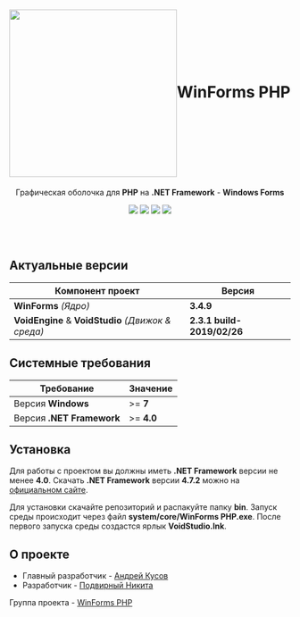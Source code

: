 <h1 align="center"><a href="https://vk.com/winforms"><img align="center" src="https://i.ibb.co/7gwm4Vz/e-Iqnn3-Zx-Ptw.jpg" height="300px"></a>WinForms PHP</h1>

<p align="center">Графическая оболочка для <b>PHP</b> на <b>.NET Framework</b> - <b>Windows Forms</b></p>

<p align="center">
  <a href="https://scrutinizer-ci.com/g/KRypt0nn/WinForms-PHP/?branch=master"><img src="https://scrutinizer-ci.com/g/KRypt0nn/WinForms-PHP/badges/quality-score.png?b=master"></a>
  <a href="https://scrutinizer-ci.com/g/KRypt0nn/WinForms-PHP/build-status/master"><img src="https://scrutinizer-ci.com/g/KRypt0nn/WinForms-PHP/badges/build.png?b=master"></a>
  <a href="https://scrutinizer-ci.com/code-intelligence"><img src="https://scrutinizer-ci.com/g/KRypt0nn/WinForms-PHP/badges/code-intelligence.svg?b=master"></a>
  <a href="license.txt"><img src="https://badges.frapsoft.com/os/gpl/gpl.png?v=103"></a>
</p><br><br>

## Актуальные версии

Компонент проект | Версия
------------- | -------------
**WinForms** *(Ядро)* | **3.4.9**
**VoidEngine** & **VoidStudio** *(Движок & среда)* | **2.3.1 build-2019/02/26**

## Системные требования

Требование | Значение
------------- | -------------
Версия **Windows** | >= **7**
Версия **.NET Framework** | >= **4.0**

## Установка

Для работы с проектом вы должны иметь **.NET Framework** версии не менее **4.0**. Скачать **.NET Framework** версии **4.7.2** можно на [официальном сайте](https://dotnet.microsoft.com/download/dotnet-framework-runtime/net472).

Для установки скачайте репозиторий и распакуйте папку **bin**. Запуск среды происходит через файл **system/core/WinForms PHP.exe**. После первого запуска среды создастся ярлык **VoidStudio.lnk**.

## О проекте

* Главный разработчик - [Андрей Кусов](https://vk.com/postmessagea)
* Разработчик - [Подвирный Никита](https://vk.com/technomindlp)

Группа проекта - [WinForms PHP](https://vk.com/winforms)
